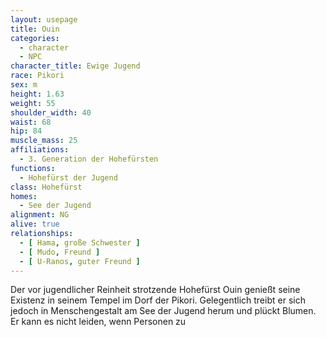 ```yaml
---
layout: usepage
title: Ouin
categories:
  - character
  - NPC
character_title: Ewige Jugend
race: Pikori
sex: m
height: 1.63
weight: 55
shoulder_width: 40
waist: 68
hip: 84
muscle_mass: 25
affiliations:
  - 3. Generation der Hohefürsten
functions:
  - Hohefürst der Jugend
class: Hohefürst
homes:
  - See der Jugend
alignment: NG
alive: true
relationships:
  - [ Hama, große Schwester ]
  - [ Mudo, Freund ]
  - [ U-Ranos, guter Freund ]
---
```


Der vor jugendlicher Reinheit strotzende Hohefürst Ouin genießt seine Existenz in seinem Tempel im Dorf der Pikori.
Gelegentlich treibt er sich jedoch in Menschengestalt am See der Jugend herum und plückt Blumen. Er kann es nicht
leiden, wenn Personen zu